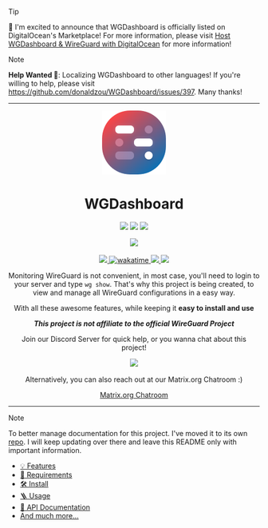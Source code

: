 > [!TIP]
> 🎉 I'm excited to announce that WGDashboard is officially listed on DigitalOcean's Marketplace! For more information, please visit [Host WGDashboard & WireGuard with DigitalOcean](https://donaldzou.dev/WGDashboard-Documentation/host-wgdashboard-wireguard-with-digitalocean.html) for more information!

> [!NOTE]
> **Help Wanted 🎉**: Localizing WGDashboard to other languages! If you're willing to help, please visit https://github.com/donaldzou/WGDashboard/issues/397. Many thanks!

<hr>

<p align="center">
  <img alt="WGDashboard" src="./src/static/app/public/img/logo.png" width="128"/>
</p>

<h1 align="center">
  WGDashboard
</h1>

<p align="center">
  <img src="https://forthebadge.com/images/badges/made-with-python.svg"/>
  <img src="https://forthebadge.com/images/badges/made-with-javascript.svg"/>
  <img src="https://forthebadge.com/images/badges/license-mit.svg"/>
</p>

<p align="center">
  <img src="https://forthebadge.com/images/badges/built-with-love.svg"/>
</p>

<p align="center">
  <a href="https://github.com/donaldzou/wireguard-dashboard/releases/latest">
    <img src="https://img.shields.io/github/v/release/donaldzou/wireguard-dashboard"/>
  </a>
  <a href="https://wakatime.com/badge/github/donaldzou/WGDashboard">
    <img src="https://wakatime.com/badge/github/donaldzou/WGDashboard.svg" alt="wakatime"/>
  </a>
  <a href="https://hits.seeyoufarm.com">
    <img src="https://hits.seeyoufarm.com/api/count/incr/badge.svg?url=https%3A%2F%2Fgithub.com%2Fdonaldzou%2FWGDashboard&count_bg=%2379C83D&title_bg=%23555555&icon=github.svg&icon_color=%23E7E7E7&title=Visitor&edge_flat=false"/>
  </a>
  <img src="https://img.shields.io/docker/pulls/donaldzou/wgdashboard?logo=docker&label=Docker%20Image%20Pulls&labelColor=ffffff"/>
</p>

<p align="center">
  Monitoring WireGuard is not convenient, in most case, you'll need to login to your server and type <code>wg show</code>. That's why this project is being created, to view and manage all WireGuard configurations in a easy way.
</p>

<p align="center">
  With all these awesome features, while keeping it <b>easy to install and use</b>
</p>

<p align="center">
  <b><i>This project is not affiliate to the official WireGuard Project</i></b>
</p>

<p align="center">
  Join our Discord Server for quick help, or you wanna chat about this project!
</p>

<p align="center">
  <a align="center" href="https://discord.gg/72TwzjeuWm">
    <img src="https://img.shields.io/discord/1276818723637956628?labelColor=ffffff&style=for-the-badge&logo=discord&label=Discord"/>
  </a>
</p>

<p align="center">
  Alternatively, you can also reach out at our Matrix.org Chatroom :)
</p>

<p align="center">
  <a href="https://app.element.io/#/room/#wgd:matrix.org">
    Matrix.org Chatroom
  </a>
</p>

<hr>

> [!NOTE]
> To better manage documentation for this project. I've moved it to its own [repo](https://github.com/donaldzou/WGDashboard-Documentation). I will keep updating over there and leave this README only with important information.

- [💡 Features](https://donaldzou.github.io/WGDashboard-Documentation/features.html)
- [📝 Requirements](https://donaldzou.github.io/WGDashboard-Documentation/requirements.html)
- [🛠 Install﻿](https://donaldzou.github.io/WGDashboard-Documentation/install.html)
- [🪜 Usage﻿](https://donaldzou.github.io/WGDashboard-Documentation/usage.html)
- [📖 API Documentation﻿](https://donaldzou.github.io/WGDashboard-Documentation/api-documentation.html)
- [And much more...](https://donaldzou.github.io/WGDashboard-Documentation/)
